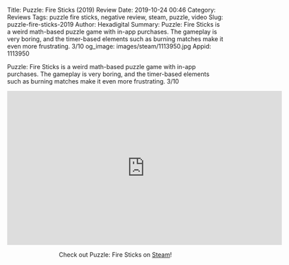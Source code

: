 Title: Puzzle: Fire Sticks (2019) Review
Date: 2019-10-24 00:46
Category: Reviews
Tags: puzzle fire sticks, negative review, steam, puzzle, video
Slug: puzzle-fire-sticks-2019
Author: Hexadigital
Summary: Puzzle: Fire Sticks is a weird math-based puzzle game with in-app purchases. The gameplay is very boring, and the timer-based elements such as burning matches make it even more frustrating. 3/10
og_image: images/steam/1113950.jpg
Appid: 1113950

Puzzle: Fire Sticks is a weird math-based puzzle game with in-app purchases. The gameplay is very boring, and the timer-based elements such as burning matches make it even more frustrating. 3/10

<center><iframe src="https://www.youtube.com/embed/k1eMJ3jGJjc?feature=oembed" allow="accelerometer; autoplay; encrypted-media; gyroscope; picture-in-picture" width="640" height="360" frameborder="0"></iframe>

Check out Puzzle: Fire Sticks on [Steam](https://store.steampowered.com/app/1113950/?curator_clanid=34633900)!</center>